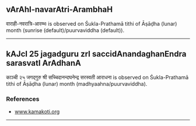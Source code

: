 ## vArAhI-navarAtri-ArambhaH

वाराही-नवरात्रि-आरम्भः is observed on Śukla-Prathamā tithi of Āṣāḍha (lunar) month (sunrise (default)/puurvaviddha (default)).


---
## kAJcI 25 jagadguru zrI saccidAnandaghanEndra sarasvatI ArAdhanA

काञ्ची २५ जगद्गुरु श्री सच्चिदानन्दघनेन्द्र सरस्वती आराधना is observed on Śukla-Prathamā tithi of Āṣāḍha (lunar) month (madhyaahna/puurvaviddha).


### References
* www.kamakoti.org

---
